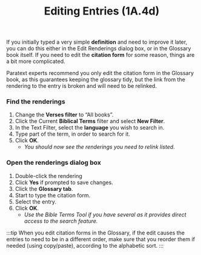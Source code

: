 ﻿---
title: Editing Entries (1A.4d)
---
If you initially typed a very simple **definition** and need to improve it later, you can do this either in the Edit Renderings dialog box, or in the Glossary book itself. If you need to edit the **citation form** for some reason, things are a bit more complicated.

Paratext experts recommend you only edit the citation form in the Glossary book, as this guarantees keeping the glossary tidy, but the link from the rendering to the entry is broken and will need to be relinked.

### Find the renderings

1.   Change the **Verses filter** to “All books”.
1.   Click the Current **Biblical Terms** filter and select **New Filter**.
1.   In the Text Filter, select the **language** you wish to search in.
1.   Type part of the term, in order to search for it.
1.   Click **OK**.  
      -  *You should now see the renderings you need to relink listed*.

### Open the renderings dialog box

1.   Double-click the rendering
1.   Click **Yes** if prompted to save changes.
1.   Click the **Glossary tab**.
1.   Start to type the citation form.
1.   Select the entry.
1.   Click **OK**.
     -  *Use the Bible Terms Tool if you have several as it provides direct access to the search feature.*
  
:::tip
When you edit citation forms in the Glossary, if the edit causes the entries to need to be in a different order, make sure that you reorder them if needed (using copy/paste), according to the alphabetic sort.
:::